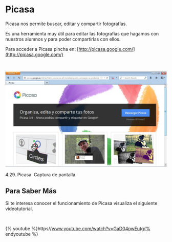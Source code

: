 
# Picasa

Picasa nos permite buscar, editar y compartir fotografías.

Es una herramienta muy útil para editar las fotografías que hagamos con nuestros alumnos y para poder compartirlas con ellos.

Para acceder a Picasa pincha en: [http://picasa.google.com/](http://picasa.google.com/)

 


![](img/picasa.jpg)

 4.29. Picasa. Captura de pantalla.

## Para Saber Más

Si te interesa conocer el funcionamiento de Picasa visualiza el siguiente videotutorial.

 


{% youtube %}https//www.youtube.com/watch?v=GaD04pwEutg{% endyoutube %}

